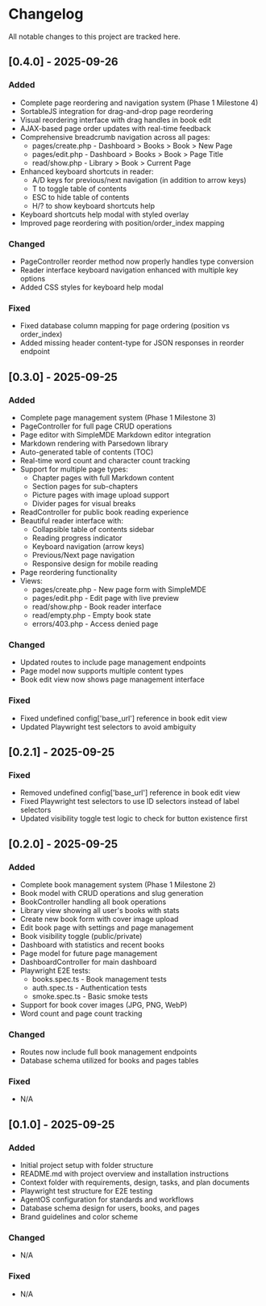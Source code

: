 # Changelog

All notable changes to this project are tracked here.

## [0.4.0] - 2025-09-26
### Added
- Complete page reordering and navigation system (Phase 1 Milestone 4)
- SortableJS integration for drag-and-drop page reordering
- Visual reordering interface with drag handles in book edit
- AJAX-based page order updates with real-time feedback
- Comprehensive breadcrumb navigation across all pages:
  - pages/create.php - Dashboard > Books > Book > New Page
  - pages/edit.php - Dashboard > Books > Book > Page Title
  - read/show.php - Library > Book > Current Page
- Enhanced keyboard shortcuts in reader:
  - A/D keys for previous/next navigation (in addition to arrow keys)
  - T to toggle table of contents
  - ESC to hide table of contents
  - H/? to show keyboard shortcuts help
- Keyboard shortcuts help modal with styled overlay
- Improved page reordering with position/order_index mapping

### Changed
- PageController reorder method now properly handles type conversion
- Reader interface keyboard navigation enhanced with multiple key options
- Added CSS styles for keyboard help modal

### Fixed
- Fixed database column mapping for page ordering (position vs order_index)
- Added missing header content-type for JSON responses in reorder endpoint

## [0.3.0] - 2025-09-25
### Added
- Complete page management system (Phase 1 Milestone 3)
- PageController for full page CRUD operations
- Page editor with SimpleMDE Markdown editor integration
- Markdown rendering with Parsedown library
- Auto-generated table of contents (TOC)
- Real-time word count and character count tracking
- Support for multiple page types:
  - Chapter pages with full Markdown content
  - Section pages for sub-chapters
  - Picture pages with image upload support
  - Divider pages for visual breaks
- ReadController for public book reading experience
- Beautiful reader interface with:
  - Collapsible table of contents sidebar
  - Reading progress indicator
  - Keyboard navigation (arrow keys)
  - Previous/Next page navigation
  - Responsive design for mobile reading
- Page reordering functionality
- Views:
  - pages/create.php - New page form with SimpleMDE
  - pages/edit.php - Edit page with live preview
  - read/show.php - Book reader interface
  - read/empty.php - Empty book state
  - errors/403.php - Access denied page

### Changed
- Updated routes to include page management endpoints
- Page model now supports multiple content types
- Book edit view now shows page management interface

### Fixed
- Fixed undefined config['base_url'] reference in book edit view
- Updated Playwright test selectors to avoid ambiguity

## [0.2.1] - 2025-09-25
### Fixed
- Removed undefined config['base_url'] reference in book edit view
- Fixed Playwright test selectors to use ID selectors instead of label selectors
- Updated visibility toggle test logic to check for button existence first

## [0.2.0] - 2025-09-25
### Added
- Complete book management system (Phase 1 Milestone 2)
- Book model with CRUD operations and slug generation
- BookController handling all book operations
- Library view showing all user's books with stats
- Create new book form with cover image upload
- Edit book page with settings and page management
- Book visibility toggle (public/private)
- Dashboard with statistics and recent books
- Page model for future page management
- DashboardController for main dashboard
- Playwright E2E tests:
  - books.spec.ts - Book management tests
  - auth.spec.ts - Authentication tests  
  - smoke.spec.ts - Basic smoke tests
- Support for book cover images (JPG, PNG, WebP)
- Word count and page count tracking

### Changed
- Routes now include full book management endpoints
- Database schema utilized for books and pages tables

### Fixed
- N/A

## [0.1.0] - 2025-09-25
### Added
- Initial project setup with folder structure
- README.md with project overview and installation instructions
- Context folder with requirements, design, tasks, and plan documents
- Playwright test structure for E2E testing
- AgentOS configuration for standards and workflows
- Database schema design for users, books, and pages
- Brand guidelines and color scheme

### Changed
- N/A

### Fixed
- N/A